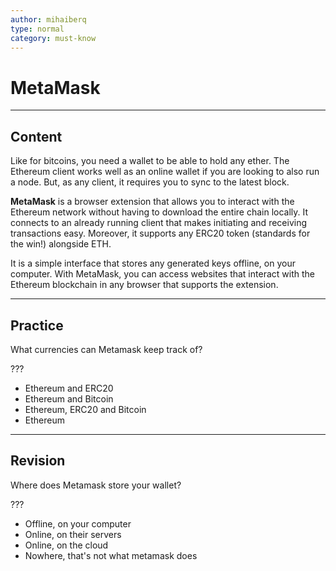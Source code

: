 ```yaml
---
author: mihaiberq
type: normal
category: must-know
---
```


# MetaMask


---

## Content

Like for bitcoins, you need a wallet to be able to hold any ether. The Ethereum client works well as an online wallet if you are looking to also run a node. But, as any client, it requires you to sync to the latest block.

**MetaMask** is a browser extension that allows you to interact with the Ethereum network without having to download the entire chain locally. It connects to an already running client that makes initiating and receiving transactions easy. Moreover, it supports any ERC20 token (standards for the win!) alongside ETH.

It is a simple interface that stores any generated keys offline, on your computer. With MetaMask, you can access websites that interact with the Ethereum blockchain in any browser that supports the extension.


---

## Practice

What currencies can Metamask keep track of?

???

- Ethereum and ERC20
- Ethereum and Bitcoin
- Ethereum, ERC20 and Bitcoin
- Ethereum


---

## Revision

Where does Metamask store your wallet?

???

- Offline, on your computer
- Online, on their servers
- Online, on the cloud
- Nowhere, that's not what metamask does
 
